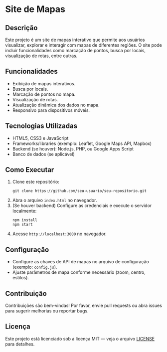 # Site de Mapas

## Descrição

Este projeto é um site de mapas interativo que permite aos usuários visualizar, explorar e interagir com mapas de diferentes regiões. O site pode incluir funcionalidades como marcação de pontos, busca por locais, visualização de rotas, entre outras.

## Funcionalidades

- Exibição de mapas interativos.
- Busca por locais.
- Marcação de pontos no mapa.
- Visualização de rotas.
- Atualização dinâmica dos dados no mapa.
- Responsivo para dispositivos móveis.

## Tecnologias Utilizadas

- HTML5, CSS3 e JavaScript
- Frameworks/libraries (exemplo: Leaflet, Google Maps API, Mapbox)
- Backend (se houver): Node.js, PHP, ou Google Apps Script
- Banco de dados (se aplicável)

## Como Executar

1. Clone este repositório:
   ```
   git clone https://github.com/seu-usuario/seu-repositorio.git
   ```
2. Abra o arquivo `index.html` no navegador.
3. (Se houver backend) Configure as credenciais e execute o servidor localmente:
   ```
   npm install
   npm start
   ```
4. Acesse `http://localhost:3000` no navegador.

## Configuração

- Configure as chaves de API de mapas no arquivo de configuração (exemplo: `config.js`).
- Ajuste parâmetros de mapa conforme necessário (zoom, centro, estilos).

## Contribuição

Contribuições são bem-vindas! Por favor, envie pull requests ou abra issues para sugerir melhorias ou reportar bugs.

## Licença

Este projeto está licenciado sob a licença MIT — veja o arquivo [LICENSE](LICENSE) para detalhes.
